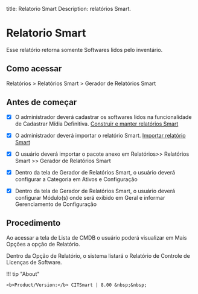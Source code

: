 title: Relatorio Smart
Description: relatórios Smart.

# Relatorio Smart
Esse relatório retorna somente Softwares lidos pelo inventário.

## Como acessar

Relatórios > Relatórios Smart > Gerador de Relatórios Smart 

## Antes de começar

- [x] O administrador deverá cadastrar os softwares lidos na funcionalidade de Cadastrar Mídia Definitiva. [Construir e manter relatórios Smart](/pt-br/citsmart-platform-8/additional-features/reports/create/smart-reports/configuration/build-maintain-smart-report.html)

- [x] O administrador deverá importar o relatório Smart. [Importar relatório Smart](pt-br/citsmart-platform-8/additional-features/reports/create/smart-reports/configuration/build-maintain-smart-report.html#importarexportar-smart-reports)

- [x] O usuário deverá importar o pacote anexo em Relatórios>> Relatórios Smart >> Gerador de Relatórios Smart

- [x] Dentro da tela de Gerador de Relatórios Smart, o usuário deverá configurar a Categoria em Ativos e Configuração

- [x] Dentro da tela de Gerador de Relatórios Smart, o usuário deverá configurar Módulo(s) onde será exibido em Geral e informar Gerenciamento de Configuração

## Procedimento

Ao acessar a tela de Lista de CMDB o usuário poderá visualizar em Mais Opções a opção de Relatório.

Dentro da Opção de Relatório, o sistema listará o Relatório de Controle de Licenças de Software.


!!! tip "About"

    <b>Product/Version:</b> CITSmart | 8.00 &nbsp;&nbsp;
